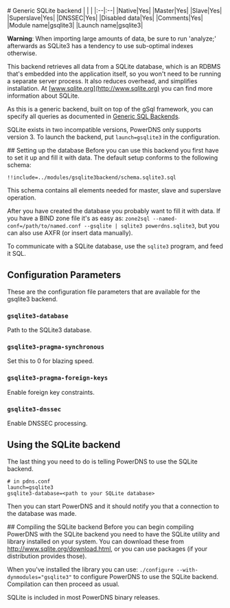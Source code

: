 # Generic SQLite backend
|&nbsp;|&nbsp;|
|:--|:--|
|Native|Yes|
|Master|Yes|
|Slave|Yes|
|Superslave|Yes|
|DNSSEC|Yes|
|Disabled data|Yes|
|Comments|Yes|
|Module name|gsqlite3|
|Launch name|gsqlite3|

**Warning**: When importing large amounts of data, be sure to run 'analyze;'
afterwards as SQLite3 has a tendency to use sub-optimal indexes otherwise.

This backend retrieves all data from a SQLite database, which is an RDBMS that's
embedded into the application itself, so you won't need to be running a separate
server process. It also reduces overhead, and simplifies installation. At
[www.sqlite.org](http://www.sqlite.org) you can find more information about SQLite.

As this is a generic backend, built on top of the gSql framework, you can
specify all queries as documented in
[Generic SQL Backends](backend-generic-sql.md#queries).

SQLite exists in two incompatible versions, PowerDNS only supports version 3. To
launch the backend, put `launch=gsqlite3` in the configuration.

## Setting up the database
Before you can use this backend you first have to set it up and fill it with
data. The default setup conforms to the following schema:

```
!!include=../modules/gsqlite3backend/schema.sqlite3.sql
```

This schema contains all elements needed for master, slave and superslave operation.

After you have created the database you probably want to fill it with data. If
you have a BIND zone file it's as easy as:
`zone2sql --named-conf=/path/to/named.conf --gsqlite | sqlite3 powerdns.sqlite3`, but you can
also use AXFR (or insert data manually).

To communicate with a SQLite database, use the `sqlite3` program, and feed it SQL.

## Configuration Parameters
These are the configuration file parameters that are available for the gsqlite3 backend.

### `gsqlite3-database`
Path to the SQLite3 database.

### `gsqlite3-pragma-synchronous`
Set this to 0 for blazing speed.

### `gsqlite3-pragma-foreign-keys`
Enable foreign key constraints.

### `gsqlite3-dnssec`
Enable DNSSEC processing.

## Using the SQLite backend
The last thing you need to do is telling PowerDNS to use the SQLite backend.

```
# in pdns.conf
launch=gsqlite3
gsqlite3-database=<path to your SQLite database>
```

Then you can start PowerDNS and it should notify you that a connection to the
database was made.

## Compiling the SQLite backend
Before you can begin compiling PowerDNS with the SQLite backend you need to have
the SQLite utility and library installed on your system. You can download these
from <http://www.sqlite.org/download.html>, or you can use packages
(if your distribution provides those).

When you've installed the library you can use:
`./configure --with-dynmodules="gsqlite3"` to configure PowerDNS to use the SQLite
backend. Compilation can then proceed as usual.

SQLite is included in most PowerDNS binary releases.

